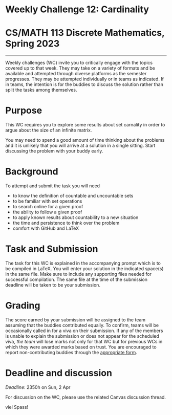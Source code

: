 # Weekly Challenge 12: Cardinality
# CS/MATH 113 Discrete Mathematics, Spring 2023
***

Weekly challenges (WC) invite you to critically engage with the topics covered up to that week. They may take on a variety of formats and be available and attempted through diverse platforms as the semester progresses. They may be attempted individually or in teams as indicated. If in teams, the intention is for the buddies to discuss the solution rather than split the tasks among themselves.

# Purpose

This WC requires you to explore some results about set carnality in order to argue about the size of an infinite matrix.

You may need to spend a good amount of time thinking about the problems and it is unlikely that you will arrive at a solution in a single sitting. Start discussing the problem with your buddy early.

# Background

To attempt and submit the task you will need
- to know the definition of countable and uncountable sets
- to be familiar with set operations
- to search online for a given proof
- the ability to follow a given proof
- to apply known results about countability to a new situation
- the time and persistence to think over the problem
- comfort with GitHub and LaTeX

# Task and Submission

The task for this WC is explained in the accompanying prompt which is to be compiled in LaTeX. You will enter your solution in the indicated space(s) in the same file. Make sure to include any supporting files needed for successful compilation. The same file at the time of the submission deadline will be taken to be your submission.

# Grading

The score earned by your submission will be assigned to the team assuming that the buddies contributed equally. To confirm, teams will be occasionally called in for a viva on their submission. If any of the members is unable to explain the submission or does not appear for the scheduled viva, _the team_ will lose marks not only for that WC but for previous WCs in which they were awarded marks based on trust. You are encouraged to report non-contributing buddies through the [appropriate form](https://hulms.instructure.com/courses/2619/quizzes/7186).

# Deadline and discussion

_Deadline_: 2350h on Sun, 2 Apr

For discussion on the WC, please use the related Canvas discussion thread.

viel Spass!
